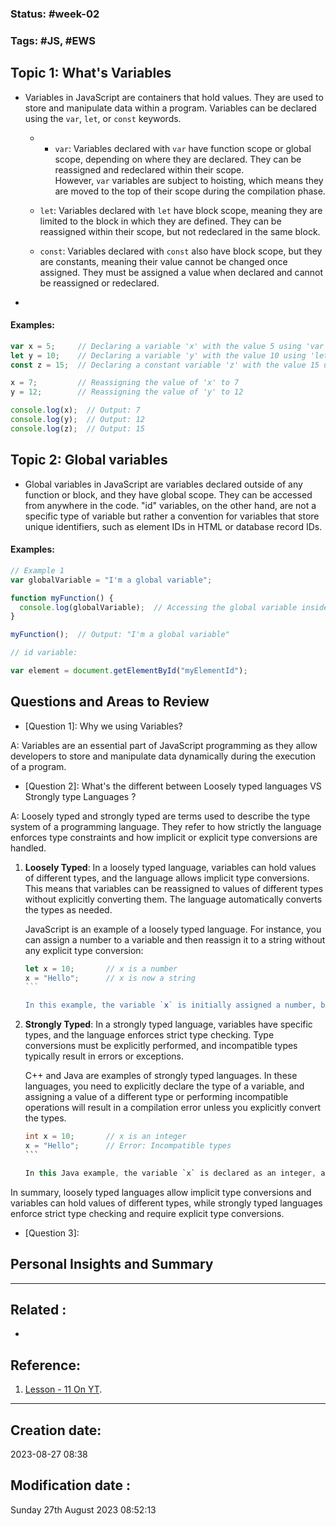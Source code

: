 
### Status: #week-02  

### Tags: #JS, #EWS 

## Topic 1:  What's Variables

- Variables in JavaScript are containers that hold values. They are used to store and manipulate data within a program. Variables can be declared using the `var`, `let`, or `const` keywords.
	- - `var`: Variables declared with `var` have function scope or global scope, depending on where they are declared. They can be reassigned and redeclared within their scope. However, `var` variables are subject to hoisting, which means they are moved to the top of their scope during the compilation phase.
    
	- `let`: Variables declared with `let` have block scope, meaning they are limited to the block in which they are defined. They can be reassigned within their scope, but not redeclared in the same block.
	    
	- `const`: Variables declared with `const` also have block scope, but they are constants, meaning their value cannot be changed once assigned. They must be assigned a value when declared and cannot be reassigned or redeclared.


- 

#### Examples:

```javascript
var x = 5;     // Declaring a variable 'x' with the value 5 using 'var'
let y = 10;    // Declaring a variable 'y' with the value 10 using 'let'
const z = 15;  // Declaring a constant variable 'z' with the value 15 using 'const'

x = 7;         // Reassigning the value of 'x' to 7
y = 12;        // Reassigning the value of 'y' to 12

console.log(x);  // Output: 7
console.log(y);  // Output: 12
console.log(z);  // Output: 15
````

## Topic 2: Global variables

- Global variables in JavaScript are variables declared outside of any function or block, and they have global scope. They can be accessed from anywhere in the code. "id" variables, on the other hand, are not a specific type of variable but rather a convention for variables that store unique identifiers, such as element IDs in HTML or database record IDs.

#### Examples:

```javascript
// Example 1
var globalVariable = "I'm a global variable";

function myFunction() {
  console.log(globalVariable);  // Accessing the global variable inside a function
}

myFunction();  // Output: "I'm a global variable"

// id variable:

var element = document.getElementById("myElementId");
```

## Questions and Areas to Review

- \[Question 1\]: Why we using Variables?

A: Variables are an essential part of JavaScript programming as they allow developers to store and manipulate data dynamically during the execution of a program.


- \[Question 2\]:  What's the different between  Loosely typed languages VS Strongly type Languages ?

A: Loosely typed and strongly typed are terms used to describe the type system of a programming language. They refer to how strictly the language enforces type constraints and how implicit or explicit type conversions are handled.

1. **Loosely Typed**: In a loosely typed language, variables can hold values of different types, and the language allows implicit type conversions. This means that variables can be reassigned to values of different types without explicitly converting them. The language automatically converts the types as needed.

   JavaScript is an example of a loosely typed language. For instance, you can assign a number to a variable and then reassign it to a string without any explicit type conversion:

   ````javascript
   let x = 10;       // x is a number
   x = "Hello";      // x is now a string
   ```

   In this example, the variable `x` is initially assigned a number, but it can later be reassigned to a string without any explicit type declaration or conversion.

   ````

1. **Strongly Typed**: In a strongly typed language, variables have specific types, and the language enforces strict type checking. Type conversions must be explicitly performed, and incompatible types typically result in errors or exceptions.

   C++ and Java are examples of strongly typed languages. In these languages, you need to explicitly declare the type of a variable, and assigning a value of a different type or performing incompatible operations will result in a compilation error unless you explicitly convert the types.

   ````java
   int x = 10;       // x is an integer
   x = "Hello";      // Error: Incompatible types
   ```

   In this Java example, the variable `x` is declared as an integer, and assigning a string to it would result in a compilation error due to the incompatible types.

   ````

In summary, loosely typed languages allow implicit type conversions and variables can hold values of different types, while strongly typed languages enforce strict type checking and require explicit type conversions.


- \[Question 3\]: 



## Personal Insights and Summary



______________________________________________________________________


## Related : 

- 

## Reference: 

1.  [Lesson - 11 On YT](https://www.youtube.com/watch?v=NgLgguhL2to&list=PLDoPjvoNmBAx3kiplQR_oeDqLDBUDYwVv&index=11).


---

  ## Creation date: 
  
  2023-08-27 08:38 
  
  
   ## Modification date :
   
   Sunday 27th August 2023 08:52:13